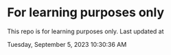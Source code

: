 # For learning purposes only
This repo is for learning purposes only.
Last updated at

Tuesday, September 5, 2023 10:30:36 AM

